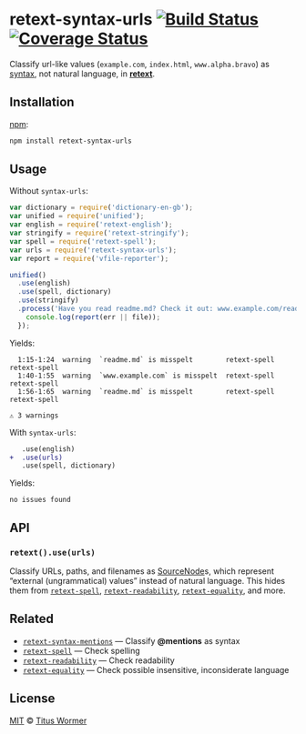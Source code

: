 # retext-syntax-urls [![Build Status][travis-badge]][travis] [![Coverage Status][codecov-badge]][codecov]

Classify url-like values (`example.com`, `index.html`, `www.alpha.bravo`) as
[syntax][source], not natural language, in [**retext**][retext].

## Installation

[npm][]:

```bash
npm install retext-syntax-urls
```

## Usage

Without `syntax-urls`:

```javascript
var dictionary = require('dictionary-en-gb');
var unified = require('unified');
var english = require('retext-english');
var stringify = require('retext-stringify');
var spell = require('retext-spell');
var urls = require('retext-syntax-urls');
var report = require('vfile-reporter');

unified()
  .use(english)
  .use(spell, dictionary)
  .use(stringify)
  .process('Have you read readme.md? Check it out: www.example.com/readme.md', function (err, file) {
    console.log(report(err || file));
  });
```

Yields:

```text
  1:15-1:24  warning  `readme.md` is misspelt        retext-spell  retext-spell
  1:40-1:55  warning  `www.example.com` is misspelt  retext-spell  retext-spell
  1:56-1:65  warning  `readme.md` is misspelt        retext-spell  retext-spell

⚠ 3 warnings
```

With `syntax-urls`:

```diff
   .use(english)
+  .use(urls)
   .use(spell, dictionary)
```

Yields:

```text
no issues found
```

## API

### `retext().use(urls)`

Classify URLs, paths, and filenames as [SourceNode][source]s, which represent
“external (ungrammatical) values” instead of natural language.  This hides them
from [`retext-spell`][spell], [`retext-readability`][readability],
[`retext-equality`][equality], and more.

## Related

*   [`retext-syntax-mentions`][syntax-mentions]
    — Classify **@mentions** as syntax
*   [`retext-spell`][spell]
    — Check spelling
*   [`retext-readability`][readability]
    — Check readability
*   [`retext-equality`][equality]
    — Check possible insensitive, inconsiderate language

## License

[MIT][license] © [Titus Wormer][author]

<!-- Definitions -->

[travis-badge]: https://img.shields.io/travis/retextjs/retext-syntax-urls.svg

[travis]: https://travis-ci.org/retextjs/retext-syntax-urls

[codecov-badge]: https://img.shields.io/codecov/c/github/retextjs/retext-syntax-urls.svg

[codecov]: https://codecov.io/github/retextjs/retext-syntax-urls

[npm]: https://docs.npmjs.com/cli/install

[license]: LICENSE

[author]: http://wooorm.com

[retext]: https://github.com/retextjs/retext

[source]: https://github.com/syntax-tree/nlcst#source

[spell]: https://github.com/retextjs/retext-spell

[readability]: https://github.com/retextjs/retext-readability

[equality]: https://github.com/retextjs/retext-equality

[syntax-mentions]: https://github.com/retextjs/retext-syntax-mentions
